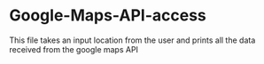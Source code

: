 # Google-Maps-API-access
This file takes an input location from the user and prints all the data received from the google maps API

